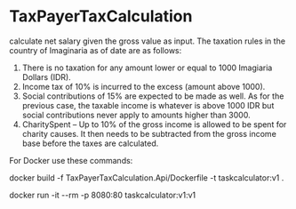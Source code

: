 # TaxPayerTaxCalculation
calculate net salary given the gross value as input. The taxation rules in the country of Imaginaria as of date are as follows:
1.	There is no taxation for any amount lower or equal to 1000 Imagiaria Dollars (IDR).
2.	Income tax of 10% is incurred to the excess (amount above 1000).
3.	Social contributions of 15% are expected to be made as well. As for the previous case, the taxable income is whatever is above 1000 IDR but social contributions never apply to amounts higher than 3000.
4.	CharitySpent – Up to 10% of the gross income is allowed to be spent for charity causes. It then needs to be subtracted from the gross income base before the taxes are calculated.

For Docker use these commands:

docker build -f TaxPayerTaxCalculation.Api/Dockerfile -t taskcalculator:v1 .

docker run -it --rm -p 8080:80 taskcalculator:v1:v1
